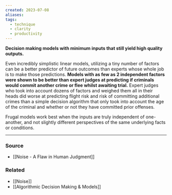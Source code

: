 ```yaml
---
created: 2023-07-08
aliases: 
tags:
  - technique
  - clarity
  - productivity
---
```

**Decision making models with minimum inputs that still yield high quality outputs.**

Even incredibly simplistic linear models, utilizing a tiny number of factors can be a better predictor of future outcomes than experts whose whole job is to make those predictions. **Models with as few as 2 independent factors were shown to be better than expert judges at predicting if criminals would commit another crime or flee whilst awaiting trial.** Expert judges who took into account dozens of factors and weighed them all in their heads did worse at predicting flight risk and risk of committing additional crimes than a simple decision algorithm that only took into account the age of the criminal and whether or not they have committed prior offenses.

Frugal models work best when the inputs are truly independent of one-another, and not slightly different perspectives of the same underlying facts or conditions.

****
### Source
- [[Noise - A Flaw in Human Judgment]]

### Related
- [[Noise]] 
- [[Algorithmic Decision Making & Models]]